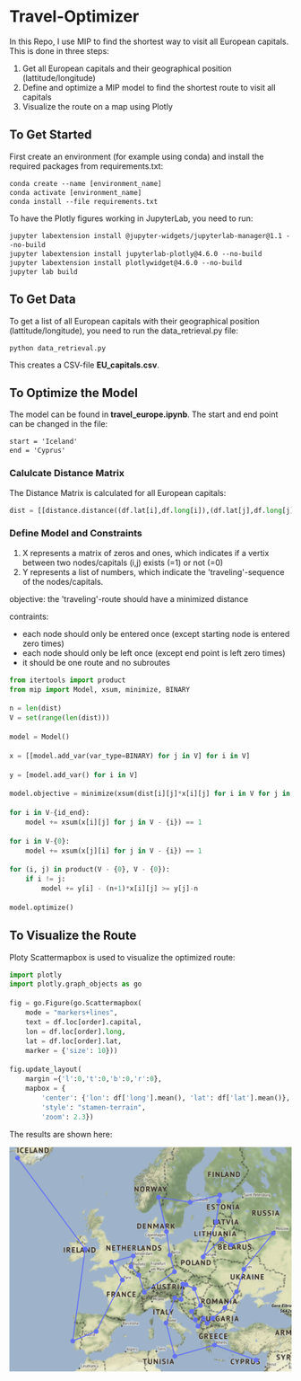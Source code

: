 # Travel-Optimizer

In this Repo, I use MIP to find the shortest way to visit all European capitals. This is done in three steps:

1. Get all European capitals and their geographical position (lattitude/longitude)
2. Define and optimize a MIP model to find the shortest route to visit all capitals
3. Visualize the route on a map using Plotly

## To Get Started

First create an environment (for example using conda) and install the required packages from requirements.txt:

```
conda create --name [environment_name]
conda activate [environment_name]
conda install --file requirements.txt
```

To have the Plotly figures working in JupyterLab, you need to run:

```
jupyter labextension install @jupyter-widgets/jupyterlab-manager@1.1 --no-build
jupyter labextension install jupyterlab-plotly@4.6.0 --no-build
jupyter labextension install plotlywidget@4.6.0 --no-build
jupyter lab build
```

## To Get Data
To get a list of all European capitals with their geographical position (lattitude/longitude), you need to run the data_retrieval.py file:

```
python data_retrieval.py
```

This creates a CSV-file **EU_capitals.csv**.


## To Optimize the Model
The model can be found in **travel_europe.ipynb**.
The start and end point can be changed in the file:

```
start = 'Iceland'
end = 'Cyprus'
```

### Calulcate Distance Matrix
The Distance Matrix is calculated for all European capitals:

```python
dist = [[distance.distance((df.lat[i],df.long[i]),(df.lat[j],df.long[j])).km for j in range(len(df))] for i in range(len(df))]
```

### Define Model and Constraints
1. X represents a matrix of zeros and ones, which indicates if a vertix between two nodes/capitals (i,j) exists (=1) or not (=0)
2. Y represents a list of numbers, which indicate the 'traveling'-sequence of the nodes/capitals.

objective: the 'traveling'-route should have a minimized distance

contraints: 
- each node should only be entered once (except starting node is entered zero times)
- each node should only be left once (except end point is left zero times)
- it should be one route and no subroutes

```python
from itertools import product
from mip import Model, xsum, minimize, BINARY

n = len(dist) 
V = set(range(len(dist)))

model = Model()

x = [[model.add_var(var_type=BINARY) for j in V] for i in V]

y = [model.add_var() for i in V]

model.objective = minimize(xsum(dist[i][j]*x[i][j] for i in V for j in V))

for i in V-{id_end}:
    model += xsum(x[i][j] for j in V - {i}) == 1

for i in V-{0}:
    model += xsum(x[j][i] for j in V - {i}) == 1

for (i, j) in product(V - {0}, V - {0}):
    if i != j:
        model += y[i] - (n+1)*x[i][j] >= y[j]-n

model.optimize()
```


## To Visualize the Route
Ploty Scattermapbox is used to visualize the optimized route:

```python
import plotly
import plotly.graph_objects as go

fig = go.Figure(go.Scattermapbox(
    mode = "markers+lines",
    text = df.loc[order].capital,
    lon = df.loc[order].long,
    lat = df.loc[order].lat,
    marker = {'size': 10}))

fig.update_layout(
    margin ={'l':0,'t':0,'b':0,'r':0},
    mapbox = {
        'center': {'lon': df['long'].mean(), 'lat': df['lat'].mean()},
        'style': "stamen-terrain",
        'zoom': 2.3})
```
The results are shown here:

![alt text](assets/example.png "Example Route (Iceland-Cyprus)")